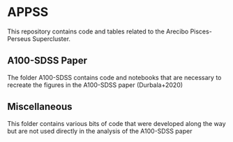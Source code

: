 # APPSS
This repository contains code and tables related to the Arecibo Pisces-Perseus Supercluster.

## A100-SDSS Paper

The folder A100-SDSS contains code and notebooks that are necessary to recreate the figures in the A100-SDSS paper (Durbala+2020)


## Miscellaneous

This folder contains various bits of code that were developed along the way but are not used directly in the analysis of the A100-SDSS paper
